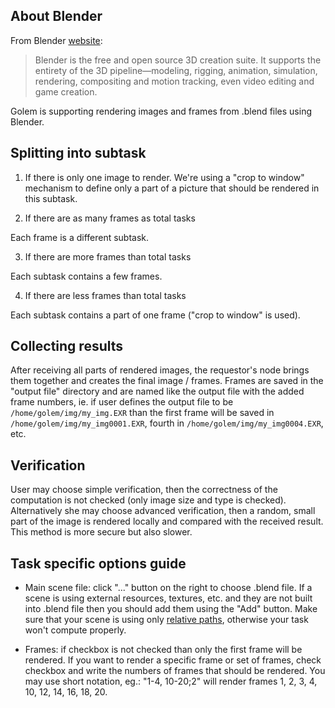 ## About Blender

From Blender [website](https://www.blender.org/):

> Blender is the free and open source 3D creation suite. It supports the entirety of the 3D pipeline—modeling, rigging, animation, simulation, rendering, compositing and motion tracking, even video editing and game creation. 

Golem is supporting rendering images and frames from .blend files using Blender. 

## Splitting into subtask

1) If there is only one image to render.
We're using a "crop to window" mechanism to define only a part of a picture that should be rendered in this subtask.  

2) If there are as many frames as total tasks

Each frame is a different subtask. 

3) If there are more frames than total tasks

Each subtask contains a few frames.

4) If there are less frames than total tasks

Each subtask contains a part of one frame ("crop to window" is used). 

## Collecting results

After receiving all parts of rendered images, the requestor's node brings them together and creates the final image / frames. Frames are saved in the "output file" directory and are named like the output file with the added frame numbers, ie. if user defines the output file to be 
`/home/golem/img/my_img.EXR` than the first frame will be saved in `/home/golem/img/my_img0001.EXR`, fourth in `/home/golem/img/my_img0004.EXR`, etc.


## Verification

User may choose simple verification, then the correctness of the computation is not checked (only image size and type is checked). Alternatively she may choose advanced verification, then a random, small part of the image is rendered locally and compared with the received result. This method is more secure but also slower. 

## Task specific options guide

* Main scene file: click "..." button on the right to choose .blend file. If a scene is using external resources, textures, etc. and they are not built into .blend file then you should add them using the "Add" button. Make sure that your scene is using only [relative paths](https://docs.blender.org/manual/en/dev/data_system/files/relative_paths.html), otherwise your task won't compute properly. 

* Frames: if checkbox is not checked than only the first frame will be rendered. If you want to render a specific frame or set of frames, check checkbox and write the numbers of frames that should be rendered. You may use short notation, eg.: "1-4, 10-20;2" will render frames 1, 2, 3, 4, 10, 12, 14, 16, 18, 20. 